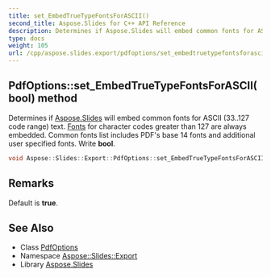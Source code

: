 ```yaml
---
title: set_EmbedTrueTypeFontsForASCII()
second_title: Aspose.Slides for C++ API Reference
description: Determines if Aspose.Slides will embed common fonts for ASCII (33..127 code range) text. Fonts for character codes greater than 127 are always embedded. Common fonts list includes PDF's base 14 fonts and additional user specified fonts. Write bool.
type: docs
weight: 105
url: /cpp/aspose.slides.export/pdfoptions/set_embedtruetypefontsforascii/
---
```

## PdfOptions::set_EmbedTrueTypeFontsForASCII(bool) method


Determines if [Aspose.Slides](../../../aspose.slides/) will embed common fonts for ASCII (33..127 code range) text. [Fonts](../../../aspose.slides/fonts/) for character codes greater than 127 are always embedded. Common fonts list includes PDF's base 14 fonts and additional user specified fonts. Write **bool**.

```cpp
void Aspose::Slides::Export::PdfOptions::set_EmbedTrueTypeFontsForASCII(bool value) override
```

## Remarks


Default is **true**. 
## See Also

* Class [PdfOptions](./)
* Namespace [Aspose::Slides::Export](../)
* Library [Aspose.Slides](../../)